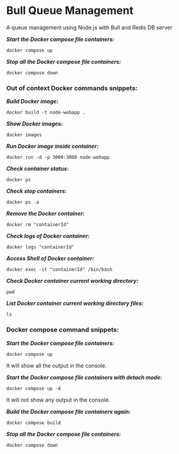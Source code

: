 # Bull Queue Management
A queue management using Node.js with Bull and Redis DB server

***Start the Docker compose file containers:***
```
docker compose up
```

***Stop all the Docker compose file containers:***
```
docker compose down
```

### Out of context Docker commands snippets:

***Build Docker image:***
```
docker build -t node-webapp .
```

***Show Docker images:***
```
docker images
```

***Run Docker image inside container:***
```
docker run -d -p 3000:3000 node-webapp
```

***Check container status:***
```
docker ps
```

***Check stop containers:***
```
docker ps -a
```

***Remove the  Docker container:***
```
docker rm "containerId"
```


***Check logs of Docker container:***
```
docker logs "containerId"
```

***Access Shell of Docker container:***
```
docker exec -it "containerId" /bin/bash
```

***Check Docker container current working directory:***
```
pwd
```

***List Docker container current working directory files:***
```
ls
```

### Docker compose command snippets:

***Start the Docker compose file containers:***
```
docker compose up
```

It will show all the output in the console.

***Start the Docker compose file containers with detach mode:***
```
docker compose up -d
```
It will not show any output in the console.

***Build the Docker compose file containers again:***
```
docker compose build
```

***Stop all the Docker compose file containers:***
```
docker compose down
```